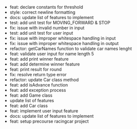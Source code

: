 - feat: declare constants for threshold
- style: correct newline formatting
- docs: update list of features to implement
- test: add unit test for MOVING_FORWARD & STOP
- fix: issue with invalid number in input
- test: add unit test for user input
- fix: issue with improper whitespace handling in input
- fix: issue with improper whitespace handling in output
- refactor: getCarNames function to validate car names lenght
- feat: validate user input for name length 5
- feat: add print winner feature
- feat: add determine winner feature
- feat: print result for round
- fix: resolve return type error
- refactor: update Car class method
- feat: add isAdvance function
- feat: add exception process
- feat: add Game class
- update list of features
- feat: add Car class
- feat: implement user input feature
- docs: update list of features to implement
- feat: setup precourse racingcar project
